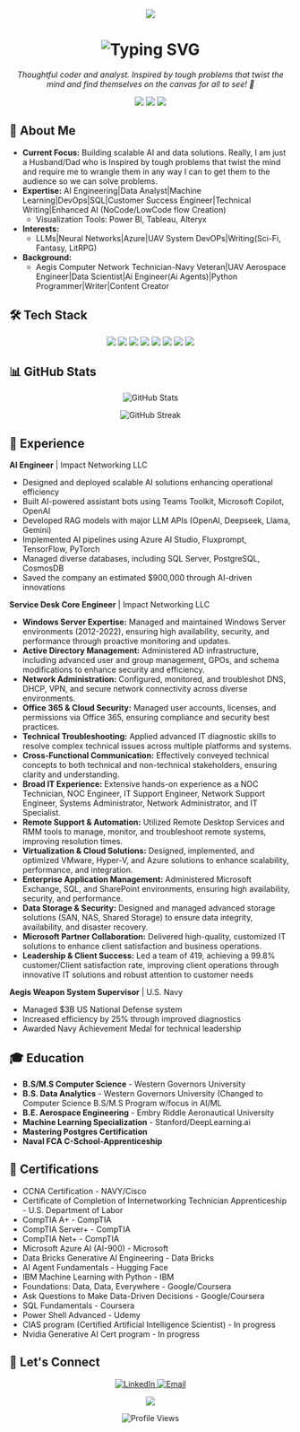 <!-- Header Banner -->
<div align="center">
  <img src="https://capsule-render.vercel.app/api?type=waving&color=1CE6B2&height=200&section=header&text=Welcome!&fontSize=60&fontColor=242138&animation=fadeIn" />
</div>

<!-- Introduction -->
<h1 align="center">
  <img src="https://readme-typing-svg.herokuapp.com?font=Fira+Code&size=30&duration=3000&pause=1000&color=FFB64D&center=true&vCenter=true&width=435&lines=Hi+there!+👋;I'm+Jonathan+Webb;AI+Engineer;Data+Analyst" alt="Typing SVG" />
</h1>

<p align="center">
  <em>
    Thoughtful coder and analyst. Inspired by tough problems that twist the mind and find themselves on the canvas for all to see! 🚀
  </em>
</p>

<!-- Badges -->
<p align="center">
  <img src="https://img.shields.io/badge/Focus-AI%20Engineering-1CE6B2?style=for-the-badge" />
  <img src="https://img.shields.io/badge/Languages-Python%20%7C%20SQL%20%7C%20JavaScript-FFB64D?style=for-the-badge" />
  <img src="https://img.shields.io/badge/Based%20In-United%20States-242138?style=for-the-badge" />
</p>

<!-- About Me Section -->
## 💫 About Me

- **Current Focus:** Building scalable AI and data solutions. Really, I am just a Husband/Dad who is Inspired by tough problems that twist the mind and require me to wrangle them in any way I can to get them to the audience so we can solve problems.
- **Expertise:** AI Engineering|Data Analyst|Machine Learning|DevOps|SQL|Customer Success Engineer|Technical Writing|Enhanced AI (NoCode/LowCode flow Creation) 
  - Visualization Tools: Power BI, Tableau, Alteryx
- **Interests:** 
  - LLMs|Neural Networks|Azure|UAV System DevOPs|Writing(Sci-Fi, Fantasy, LitRPG)
- **Background:**
  - Aegis Computer Network Technician-Navy Veteran|UAV Aerospace Engineer|Data Scientist|Ai Engineer(Ai Agents)|Python Programmer|Writer|Content Creator

<!-- Tech Stack -->
## 🛠️ Tech Stack

<p align="center"> 
<!-- AI & Data --> 
<img src="https://img.shields.io/badge/Python-242138?style=for-the-badge&logo=python" /> 
<img src="https://img.shields.io/badge/TensorFlow-1CE6B2?style=for-the-badge&logo=tensorflow" /> 
<img src="https://img.shields.io/badge/PyTorch-FFB64D?style=for-the-badge&logo=pytorch" /> 
<img src="https://img.shields.io/badge/OpenAI-EAD7CC?style=for-the-badge&logo=openai" /> 
<!-- Cloud & DevOps --> 
<img src="https://img.shields.io/badge/Azure-242138?style=for-the-badge&logo=microsoft-azure" /> 
<img src="https://img.shields.io/badge/Docker-1CE6B2?style=for-the-badge&logo=docker" /> 
<img src="https://img.shields.io/badge/Git-FFB64D?style=for-the-badge&logo=git" /> 
<img src="https://img.shields.io/badge/PostgreSQL-EAD7CC?style=for-the-badge&logo=postgresql" /> 
</p>

<!-- GitHub Stats -->
## 📊 GitHub Stats

<p align="center">
  <img src="https://github-readme-stats.vercel.app/api?username=UndeadRiceCrispy&show_icons=true&theme=radical&bg_color=242138&title_color=1CE6B2&text_color=FFB64D&icon_color=EAD7CC" alt="GitHub Stats" />
</p>

<p align="center">
  <img src="https://github-readme-streak-stats.herokuapp.com/?user=UndeadRiceCrispy&theme=dark&background=242138&ring=1CE6B2&fire=FFB64D&currStreakLabel=EAD7CC" alt="GitHub Streak" />
</p>

<!-- Experience Section -->
## 💼 Experience

**AI Engineer** | Impact Networking LLC
- Designed and deployed scalable AI solutions enhancing operational efficiency
- Built AI-powered assistant bots using Teams Toolkit, Microsoft Copilot, OpenAI
- Developed RAG models with major LLM APIs (OpenAI, Deepseek, Llama, Gemini)
- Implemented AI pipelines using Azure AI Studio, Fluxprompt, TensorFlow, PyTorch
- Managed diverse databases, including SQL Server, PostgreSQL, CosmosDB
- Saved the company an estimated $900,000 through AI-driven innovations

**Service Desk Core Engineer** | Impact Networking LLC
- **Windows Server Expertise:** Managed and maintained Windows Server environments (2012-2022), ensuring high availability, security, and performance through proactive monitoring and updates.
- **Active Directory Management:** Administered AD infrastructure, including advanced user and group management, GPOs, and schema modifications to enhance security and efficiency.
- **Network Administration:** Configured, monitored, and troubleshot DNS, DHCP, VPN, and secure network connectivity across diverse environments.
- **Office 365 & Cloud Security:** Managed user accounts, licenses, and permissions via Office 365, ensuring compliance and security best practices.
- **Technical Troubleshooting:** Applied advanced IT diagnostic skills to resolve complex technical issues across multiple platforms and systems.
- **Cross-Functional Communication:** Effectively conveyed technical concepts to both technical and non-technical stakeholders, ensuring clarity and understanding.
- **Broad IT Experience:** Extensive hands-on experience as a NOC Technician, NOC Engineer, IT Support Engineer, Network Support Engineer, Systems Administrator, Network Administrator, and IT Specialist.
- **Remote Support & Automation:** Utilized Remote Desktop Services and RMM tools to manage, monitor, and troubleshoot remote systems, improving resolution times.
- **Virtualization & Cloud Solutions:** Designed, implemented, and optimized VMware, Hyper-V, and Azure solutions to enhance scalability, performance, and integration.
- **Enterprise Application Management:** Administered Microsoft Exchange, SQL, and SharePoint environments, ensuring high availability, security, and performance.
- **Data Storage & Security:** Designed and managed advanced storage solutions (SAN, NAS, Shared Storage) to ensure data integrity, availability, and disaster recovery.
- **Microsoft Partner Collaboration:** Delivered high-quality, customized IT solutions to enhance client satisfaction and business operations.
- **Leadership & Client Success:** Led a team of 419, achieving a 99.8% customer/Client satisfaction rate, improving client operations through innovative IT solutions and robust attention to customer needs

**Aegis Weapon System Supervisor** | U.S. Navy
- Managed $3B US National Defense system
- Increased efficiency by 25% through improved diagnostics
- Awarded Navy Achievement Medal for technical leadership

<!-- Education Section -->
## 🎓 Education

- **B.S/M.S Computer Science** - Western Governors University 
- **B.S. Data Analytics** - Western Governors University (Changed to Computer Science B.S/M.S Program w/focus in AI/ML
- **B.E. Aerospace Engineering** - Embry Riddle Aeronautical University
- **Machine Learning Specialization** - Stanford/DeepLearning.ai
- **Mastering Postgres Certification**
- **Naval FCA C-School-Apprenticeship**

<!-- Certifications Section -->
## 📜 Certifications

- CCNA Certification - NAVY/Cisco
- Certificate of Completion of Internetworking Technician Apprenticeship - U.S. Department of Labor
- CompTIA A+ - CompTIA
- CompTIA Server+ - CompTIA
- CompTIA Net+ - CompTIA
- Microsoft Azure AI (AI-900) - Microsoft
- Data Bricks Generative AI Engineering - Data Bricks
- AI Agent Fundamentals - Hugging Face
- IBM Machine Learning with Python - IBM
- Foundations: Data, Data, Everywhere - Google/Coursera
- Ask Questions to Make Data-Driven Decisions - Google/Coursera
- SQL Fundamentals - Coursera
- Power Shell Advanced - Udemy
- CIAS program (Certified Artificial Intelligence Scientist) - In progress
- Nvidia Generative AI Cert program - In progress

<!-- Connect Section -->
## 🤝 Let's Connect

<p align="center">
  <a href="https://www.linkedin.com/in/webbj8959">
    <img src="https://img.shields.io/badge/LinkedIn-242138?style=for-the-badge&logo=linkedin" alt="LinkedIn" />
  </a>
  <a href="mailto:jlawebb1@gmail.com">
    <img src="https://img.shields.io/badge/Email-FFB64D?style=for-the-badge&logo=gmail" alt="Email" />
  </a>
</p>

<!-- Footer -->
<div align="center">
  <img src="https://capsule-render.vercel.app/api?type=waving&color=1CE6B2&height=100&section=footer" />
</div>

<!-- Profile Views Counter -->
<p align="center">
  <img src="https://komarev.com/ghpvc/?username=UndeadRiceCrispy&color=1CE6B2&style=for-the-badge" alt="Profile Views" />
</p> 
